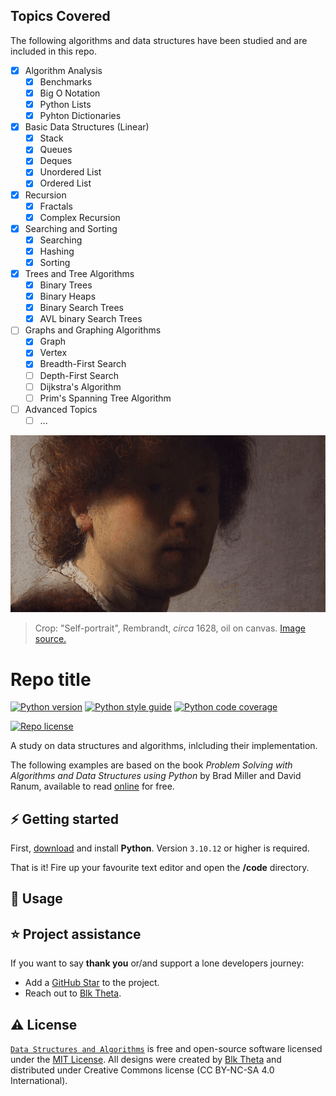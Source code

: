 ## Topics Covered
The following algorithms and data structures have been studied and are included in this repo.
- [x] Algorithm Analysis
  - [x] Benchmarks
  - [x] Big O Notation
  - [x] Python Lists
  - [x] Pyhton Dictionaries   
- [x] Basic Data Structures (Linear)
  - [x] Stack
  - [x] Queues
  - [x] Deques
  - [x] Unordered List
  - [x] Ordered List
- [x] Recursion
  - [x] Fractals
  - [x] Complex Recursion
- [x] Searching and Sorting
  - [x] Searching
  - [x] Hashing
  - [x] Sorting
- [x] Trees and Tree Algorithms
    - [x] Binary Trees
    - [x] Binary Heaps
    - [x] Binary Search Trees
    - [x] AVL binary Search Trees
- [ ] Graphs and Graphing Algorithms
    - [x] Graph
    - [x] Vertex
    - [x] Breadth-First Search
    - [ ] Depth-First Search
    - [ ] Dijkstra's Algorithm
    - [ ] Prim's Spanning Tree Algorithm
- [ ] Advanced Topics
    - [ ] ...

[![Data Structures and Algorithms][repo_banner_img]][repo_url]

> Crop: "Self-portrait", Rembrandt, *circa* 1628, oil on canvas. [Image source.][repo_banner_url]

# Repo title

[![Python version][py_version_img]][repo_url]
[![Python style guide][py_style_guide_img]][repo_url]
[![Python code coverage][py_code_coverage_img]][repo_url]
<!-- [![Repo wiki][repo_wiki_img]][repo_wiki_url] -->
[![Repo license][repo_license_img]][repo_license_url]

A study on data structures and algorithms, inlcluding their implementation.

The following examples are based on the book *Problem Solving with Algorithms and Data Structures using Python* by Brad Miller and David Ranum, available to read [online][book_url] for free.

## ⚡️ Getting started
First, [download][py_download_url] and install **Python**. Version `3.10.12` or higher is required.

That is it! Fire up your favourite text editor and open the **/code** directory.

<!-- ## 📖 Project wiki
Explore all feaures of the **Project-name** by reading the project [Wiki][repo_wiki_url].-->

## 🔧 Usage

## ⭐️ Project assistance
If you want to say **thank you** or/and support a lone developers journey:

- Add a [GitHub Star][repo_url] to the project.
- Reach out to [Blk Theta][author].

## ⚠️ License

[`Data Structures and Algorithms`][repo_url] is free and open-source software licensed under the [MIT License][repo_license_url]. All designs were created by [Blk Theta][author] and distributed under Creative Commons license (CC BY-NC-SA 4.0 International).

<!--Python-->
[py_version_img]: https://img.shields.io/badge/Python-3.10.12-yellow?style=for-the-badge&logo=none
[py_style_guide_img]: https://img.shields.io/badge/Style_guide-PEP8-blue?style=for-the-badge&logo=none
[py_code_coverage_img]: https://img.shields.io/badge/Code_coverage-NA-success?style=for-the-badge&logo=none
[py_download_url]: https://www.python.org/downloads/

<!-- Repository -->
[repo_url]: https://github.com/blktheta/data-structures-and-algorithms
[repo_banner_url]: https://upload.wikimedia.org/wikipedia/commons/7/7e/Self-portrait_%281628-1629%29%2C_by_Rembrandt.jpg 
[repo_banner_img]: https://github.com/blktheta/data-structures-and-algorithms/blob/main/media/SelfPortrait-Rembrandt.png
<!-- [repo_wiki_url]: https://github.com/blktheta/repo-name/wiki
[repo_wiki_img]: https://img.shields.io/badge/docs-wiki_page-blue?style=for-the-badge&logo=none -->
[repo_license_url]: https://github.com/blktheta/data-structures-and-algorithms/blob/main/LICENSE.md
[repo_license_img]: https://img.shields.io/badge/license-MIT-red?style=for-the-badge&logo=none

<!-- Project -->

<!-- Author -->
[author]: https://github.com/blktheta

<!-- Readme links -->
[book_url]: https://runestone.academy/ns/books/published/pythonds3/index.html

